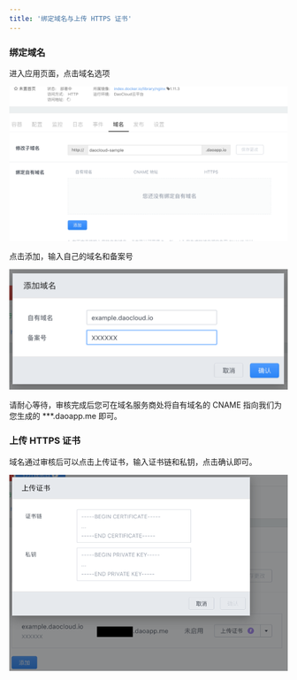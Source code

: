 ```yaml
---
title: '绑定域名与上传 HTTPS 证书'
---
```


### 绑定域名

进入应用页面，点击域名选项

![](1.png)

点击添加，输入自己的域名和备案号

![](2.png)

请耐心等待，审核完成后您可在域名服务商处将自有域名的 CNAME 指向我们为您生成的 ***.daoapp.me 即可。


### 上传 HTTPS 证书

域名通过审核后可以点击上传证书，输入证书链和私钥，点击确认即可。

![](3.png)